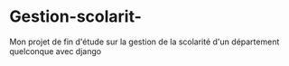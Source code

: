 # Gestion-scolarit-
Mon projet de fin d'étude sur la gestion de la scolarité d'un département quelconque avec django
